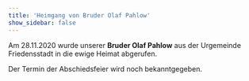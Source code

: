 ```yaml
---
title: 'Heimgang von Bruder Olaf Pahlow'
show_sidebar: false
---
```


Am 28.11.2020 wurde unserer **Bruder Olaf Pahlow** aus der Urgemeinde Friedensstadt in die ewige Heimat abgerufen.

Der Termin der Abschiedsfeier wird noch bekanntgegeben.